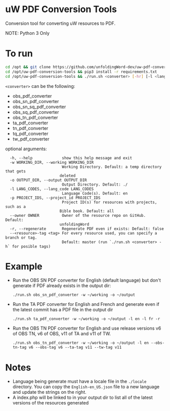 # uW PDF Conversion Tools
Conversion tool for converting uW resources to PDF.

NOTE: Python 3 Only

# To run

```bash
cd /opt && git clone https://github.com/unfoldingWord-dev/uw-pdf-conversion-tools.git
cd /opt/uw-pdf-conversion-tools && pip3 install -r requirements.txt
cd /opt/uw-pdf-conversion-tools && ./run.sh <converter> [-hr] [-l <lang>] [-
```

`<converter>` can be the following:
  - obs_pdf_converter
  - obs_sn_pdf_converter
  - obs_sn_sq_pdf_converter
  - obs_sq_pdf_converter
  - obs_tn_pdf_converter
  - ta_pdf_converter
  - tn_pdf_converter
  - tq_pdf_converter
  - tw_pdf_converter

optional arguments:
```
  -h, --help             show this help message and exit
  -w WORKING_DIR, --working WORKING_DIR
                         Working Directory. Default: a temp directory that gets
                        deleted
  -o OUTPUT_DIR, --output OUTPUT_DIR
                         Output Directory. Default: ./
  -l LANG_CODES, --lang_code LANG_CODES
                         Language Code(s). Default: en
  -p PROJECT_IDS, --project_id PROJECT_IDS
                         Project ID(s) for resources with projects, such as a
                        Bible book. Default: all
  --owner OWNER          Owner of the resource repo on GitHub. Default:
                        unfoldingWord
  -r, --regenerate       Regenerate PDF even if exists: Default: false
  --<resource>-tag <tag> For every resource used, you can specify a branch or tag.
                         Default: master (run `./run.sh <converter> -h` for posible tags)
```

# Example

- Run the OBS SN PDF converter for English (default language) but don't generate if PDF already exists in the output dir:

    `./run.sh obs_sn_pdf_converter -w ~/working -o ~/output`

- Run the TA PDF converter for English and French and generate even if the latest commit has a PDF file in the output dir

    `./run.sh ta_pdf_converter -w ~/working -o ~/output -l en -l fr -r`

- Run the OBS TN PDF converter for English and use release versions v6 of OBS TN, v6 of OBS, v11 of TA and v11 of TW.

    `./run.sh obs_tn_pdf_converter -w ~/working -o ~/output -l en --obs-tn-tag v6 --obs-tag v6 --ta-tag v11 --tw-tag v11`

# Notes
 - Language being generate must have a locale file in the `./locale` directory. You can copy the `English-en_US.json` file to a new language and update the strings on the right.
 - A index.php will be linked to in your output dir to list all of the latest versions of the resources generated
